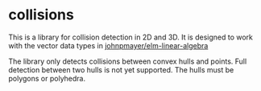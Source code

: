 # collisions

This is a library for collision detection in 2D and 3D. It is designed to work with the
vector data types in
[johnpmayer/elm-linear-algebra](http://package.elm-lang.org/packages/johnpmayer/elm-linear-algebra/2.0.2)

The library only detects collisions between convex hulls and points. Full detection between two hulls is not yet supported. The hulls must be polygons or polyhedra.